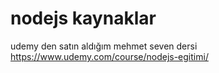 # nodejs kaynaklar
udemy den satın aldığım mehmet seven dersi
https://www.udemy.com/course/nodejs-egitimi/
